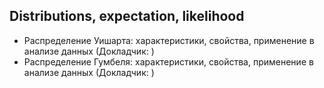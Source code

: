 ## Distributions, expectation, likelihood
* Распределение Уишарта: характеристики, свойства, применение в анализе данных (Докладчик: )
* Распределение Гумбеля: характеристики, свойства, применение в анализе данных (Докладчик: )

